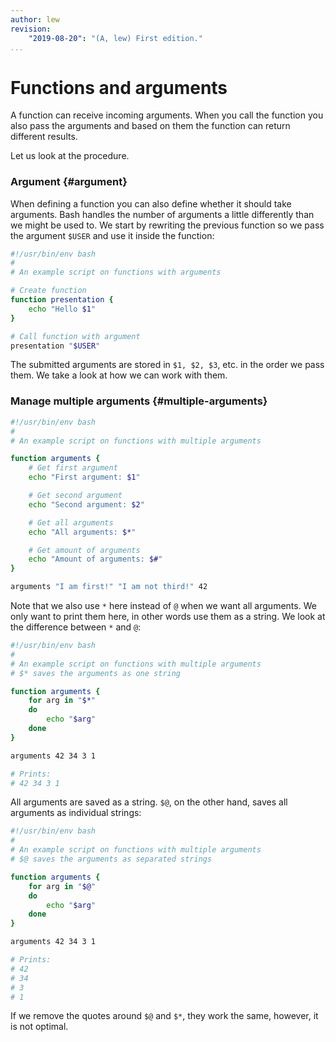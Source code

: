 ```yaml
---
author: lew
revision:
    "2019-08-20": "(A, lew) First edition."
...
```


Functions and arguments
=======================

A function can receive incoming arguments. When you call the function you also pass the arguments and based on them the function can return different results.

Let us look at the procedure.



### Argument {#argument}

When defining a function you can also define whether it should take arguments. Bash handles the number of arguments a little differently than we might be used to. We start by rewriting the previous function so we pass the argument `$USER` and use it inside the function:

```bash
#!/usr/bin/env bash
#
# An example script on functions with arguments

# Create function
function presentation {
    echo "Hello $1"
}

# Call function with argument
presentation "$USER"
```

The submitted arguments are stored in `$1, $2, $3`, etc. in the order we pass them. We take a look at how we can work with them.



### Manage multiple arguments {#multiple-arguments}

```bash
#!/usr/bin/env bash
#
# An example script on functions with multiple arguments

function arguments {
    # Get first argument
    echo "First argument: $1"

    # Get second argument
    echo "Second argument: $2"

    # Get all arguments
    echo "All arguments: $*"

    # Get amount of arguments
    echo "Amount of arguments: $#"
}

arguments "I am first!" "I am not third!" 42
```

Note that we also use `*` here instead of `@` when we want all arguments. We only want to print them here, in other words use them as a string. We look at the difference between `*` and `@`:

```bash
#!/usr/bin/env bash
#
# An example script on functions with multiple arguments
# $* saves the arguments as one string

function arguments {
    for arg in "$*"
    do
        echo "$arg"
    done
}

arguments 42 34 3 1

# Prints:
# 42 34 3 1
```

All arguments are saved as a string. `$@`, on the other hand, saves all arguments as individual strings:

```bash
#!/usr/bin/env bash
#
# An example script on functions with multiple arguments
# $@ saves the arguments as separated strings

function arguments {
    for arg in "$@"
    do
        echo "$arg"
    done
}

arguments 42 34 3 1

# Prints:
# 42
# 34
# 3
# 1
```

If we remove the quotes around `$@` and `$*`, they work the same, however, it is not optimal.

